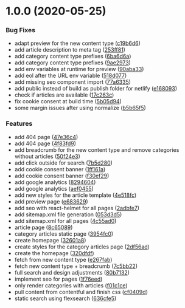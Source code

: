 # 1.0.0 (2020-05-25)

### Bug Fixes

- adapt preview for the new content type ([c19b6d6](https://github.com/cezarsmpio/help-center-gatsby-template/commit/c19b6d6ef97c835fd3a57ea9460fb97fca47830a))
- add article description to meta tag ([253ff81](https://github.com/cezarsmpio/help-center-gatsby-template/commit/253ff815cbe98b73227f4f5d34ba184d027724d7))
- add category content type prefixes ([6ba6d6a](https://github.com/cezarsmpio/help-center-gatsby-template/commit/6ba6d6a9292bd00a50c8795ba0b94089d1762e83))
- add category content type prefixes ([9ae2973](https://github.com/cezarsmpio/help-center-gatsby-template/commit/9ae297383097b987a62d31ccbbbda62bc0222425))
- add env variables at runtime for preview ([90aba33](https://github.com/cezarsmpio/help-center-gatsby-template/commit/90aba33de554b601f4693855efab4abb8e1d4faf))
- add eol after the URL env variable ([518d077](https://github.com/cezarsmpio/help-center-gatsby-template/commit/518d077eb746ec3348da45eb662e0ac10f6aca1c))
- add missing seo component import ([77a6335](https://github.com/cezarsmpio/help-center-gatsby-template/commit/77a6335b32f9a841b692b66cb8002a3ddd108847))
- add public instead of build as publish folder for netlify ([e168093](https://github.com/cezarsmpio/help-center-gatsby-template/commit/e1680937f35a8e43f84444b2534fa786b1f604b0))
- check if articles are available ([17c263c](https://github.com/cezarsmpio/help-center-gatsby-template/commit/17c263c55c90a27b46792234ffc9ff77dbcc5efe))
- fix cookie consent at build time ([5b05d94](https://github.com/cezarsmpio/help-center-gatsby-template/commit/5b05d94a5f8ea3a5c1e9c054211311bf01bd69c9))
- some margin issues after using normalize ([b5b65f5](https://github.com/cezarsmpio/help-center-gatsby-template/commit/b5b65f578966190e9075e074885b2cb2ab800d7a))

### Features

- add 404 page ([47e36c4](https://github.com/cezarsmpio/help-center-gatsby-template/commit/47e36c43535aa097fdd5142a316a31c00cc5c488))
- add 404 page ([4f83fd9](https://github.com/cezarsmpio/help-center-gatsby-template/commit/4f83fd95fb2cf4c57565211313c2d022f49cecbf))
- add breadcrumb for the new content type and remove categories without articles ([50f24e3](https://github.com/cezarsmpio/help-center-gatsby-template/commit/50f24e3e4799bd53b83ac3da1971b25f4e87e0df))
- add click outside for search ([7b5d280](https://github.com/cezarsmpio/help-center-gatsby-template/commit/7b5d280a272fdd70f1f77442b006e8d6ce3ab1c1))
- add cookie consent banner ([1ff161a](https://github.com/cezarsmpio/help-center-gatsby-template/commit/1ff161a4a353fb67fe2090a0a198f1a7bf9787a8))
- add cookie consent banner ([f30ef29](https://github.com/cezarsmpio/help-center-gatsby-template/commit/f30ef2911cc94497d102740ba630c4ee187217f3))
- add google analytics ([8294604](https://github.com/cezarsmpio/help-center-gatsby-template/commit/82946040b8843e7370e290de0b5d54643fc32bab))
- add google analytics ([aef0455](https://github.com/cezarsmpio/help-center-gatsby-template/commit/aef04553a226e0b613f6aed8653761c7910de0c1))
- add new styles for the article template ([4e518fc](https://github.com/cezarsmpio/help-center-gatsby-template/commit/4e518fc0e524db27a8286bb8e3c7fa517241950d))
- add preview page ([e683629](https://github.com/cezarsmpio/help-center-gatsby-template/commit/e68362980ed1e0511ba1f0d2b7d6ee6646198311))
- add seo with react-helmet for all pages ([2adbfe7](https://github.com/cezarsmpio/help-center-gatsby-template/commit/2adbfe7c9088a571674f2a9fb59f947140b28704))
- add sitemap.xml file generation ([053d3d5](https://github.com/cezarsmpio/help-center-gatsby-template/commit/053d3d554ee6b9982776425001ca2b8beb090a37))
- add sitemap.xml for all pages ([4c55ad0](https://github.com/cezarsmpio/help-center-gatsby-template/commit/4c55ad0744cbcfef0f5d37e7c4000e10badf0948))
- article page ([8c65089](https://github.com/cezarsmpio/help-center-gatsby-template/commit/8c650899623bc99e930d09af4d1c11ac4d3ca81d))
- category articles static page ([3954fc0](https://github.com/cezarsmpio/help-center-gatsby-template/commit/3954fc08b934488ecd8169726365a02112d70953))
- create homepage ([32601a8](https://github.com/cezarsmpio/help-center-gatsby-template/commit/32601a879b0a506e74142a93ddde857a440640ad))
- create styles for the category articles page ([2df56ad](https://github.com/cezarsmpio/help-center-gatsby-template/commit/2df56ade382986dfae2c30cfe7c728cb7f35da14))
- create the homepage ([320dfdf](https://github.com/cezarsmpio/help-center-gatsby-template/commit/320dfdfebcce4bbb6656507f03b6da8692aec725))
- fetch from new content type ([e267fab](https://github.com/cezarsmpio/help-center-gatsby-template/commit/e267fab43544325eafad4a6e9b1d80264ddda413))
- fetch new content type + breadcrumb ([7c5bb22](https://github.com/cezarsmpio/help-center-gatsby-template/commit/7c5bb22389633558c8eefc6ab83315b326f08131))
- full search and design adjustments ([80b7132](https://github.com/cezarsmpio/help-center-gatsby-template/commit/80b7132501438ee1142a5e5090658d152c449820))
- implement seo for pages ([1f76eed](https://github.com/cezarsmpio/help-center-gatsby-template/commit/1f76eed6011a0daccede64ad1ae576571a866276))
- only render categories with articles ([f01c1ce](https://github.com/cezarsmpio/help-center-gatsby-template/commit/f01c1ce773f1721a78bd841ca52236e46a01ec4e))
- pull content from contentful and finish css ([cf0409d](https://github.com/cezarsmpio/help-center-gatsby-template/commit/cf0409db2c3e228f9b17571b1fe0b621984d6a12))
- static search using flexsearch ([636cfe5](https://github.com/cezarsmpio/help-center-gatsby-template/commit/636cfe5ca7b6f2f8be2e2e55e216946ede5284d4))
